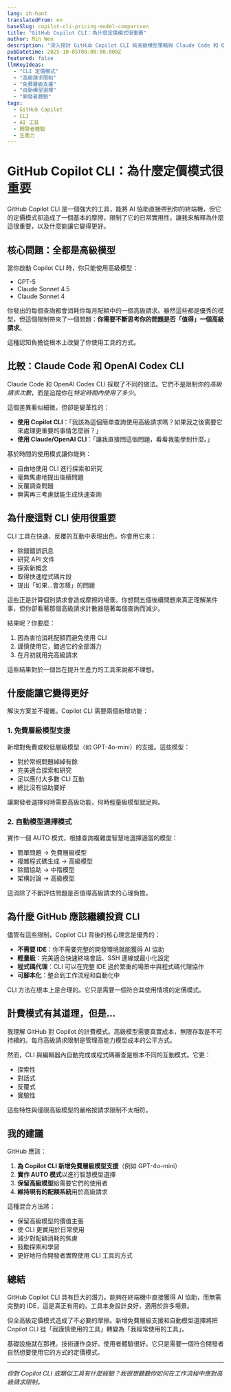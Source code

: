 ```yaml
---
lang: zh-hant
translatedFrom: en
baseSlug: copilot-cli-pricing-model-comparison
title: "GitHub Copilot CLI：為什麼定價模式很重要"
author: Min Wen
description: "深入探討 GitHub Copilot CLI 純高級模型策略與 Claude Code 和 OpenAI Codex CLI 的差異，以及為什麼免費層級支援能讓它更實用於日常使用。"
pubDatetime: 2025-10-05T00:00:00.000Z
featured: false
llmKeyIdeas:
  - "CLI 定價模式"
  - "高級請求限制"
  - "免費層級支援"
  - "自動模型選擇"
  - "開發者體驗"
tags:
  - GitHub Copilot
  - CLI
  - AI 工具
  - 開發者體驗
  - 生產力
---
```


# GitHub Copilot CLI：為什麼定價模式很重要

GitHub Copilot CLI 是一個強大的工具，能將 AI 協助直接帶到你的終端機，但它的定價模式卻造成了一個基本的摩擦，限制了它的日常實用性。讓我來解釋為什麼這很重要，以及什麼能讓它變得更好。

## 核心問題：全都是高級模型

當你啟動 Copilot CLI 時，你只能使用高級模型：

- GPT-5
- Claude Sonnet 4.5
- Claude Sonnet 4

你發出的每個查詢都會消耗你每月配額中的一個高級請求。雖然這些都是優秀的模型，但這個限制帶來了一個問題：**你需要不斷思考你的問題是否「值得」一個高級請求**。

這種認知負擔從根本上改變了你使用工具的方式。

## 比較：Claude Code 和 OpenAI Codex CLI

Claude Code 和 OpenAI Codex CLI 採取了不同的做法。它們不是限制你的*高級請求次數*，而是追蹤你在*特定時間內使用了多少*。

這個差異看似細微，但卻是變革性的：

- **使用 Copilot CLI**：「我該為這個簡單查詢使用高級請求嗎？如果我之後需要它來處理更重要的事情怎麼辦？」
- **使用 Claude/OpenAI CLI**：「讓我直接問這個問題，看看我能學到什麼。」

基於時間的使用模式讓你能夠：

- 自由地使用 CLI 進行探索和研究
- 毫無焦慮地提出後續問題
- 反覆調查問題
- 無需再三考慮就能生成快速查詢

## 為什麼這對 CLI 使用很重要

CLI 工具在快速、反覆的互動中表現出色。你會用它來：

- 除錯錯誤訊息
- 研究 API 文件
- 探索新概念
- 取得快速程式碼片段
- 提出「如果...會怎樣」的問題

這些正是計算個別請求會造成摩擦的場景。你想問五個後續問題來真正理解某件事，但你卻看著那個高級請求計數器隨著每個查詢而減少。

結果呢？你要麼：

1. 因為害怕消耗配額而避免使用 CLI
2. 謹慎使用它，錯過它的全部潛力
3. 在月初就用完高級請求

這些結果對於一個旨在提升生產力的工具來說都不理想。

## 什麼能讓它變得更好

解決方案並不複雜。Copilot CLI 需要兩個新增功能：

### 1. 免費層級模型支援

新增對免費或較低層級模型（如 GPT-4o-mini）的支援。這些模型：

- 對於常規問題綽綽有餘
- 完美適合探索和研究
- 足以應付大多數 CLI 互動
- 總比沒有協助要好

讓開發者選擇何時需要高級功能，何時輕量級模型就足夠。

### 2. 自動模型選擇模式

實作一個 AUTO 模式，根據查詢複雜度智慧地選擇適當的模型：

- 簡單問題 → 免費層級模型
- 複雜程式碼生成 → 高級模型
- 除錯協助 → 中階模型
- 架構討論 → 高級模型

這消除了不斷評估問題是否值得高級請求的心理負擔。

## 為什麼 GitHub 應該繼續投資 CLI

儘管有這些限制，Copilot CLI 背後的核心理念是優秀的：

- **不需要 IDE**：你不需要完整的開發環境就能獲得 AI 協助
- **輕量級**：完美適合快速終端會話、SSH 連線或最小化設定
- **程式碼代理**：CLI 可以在完整 IDE 過於繁重的場景中與程式碼代理協作
- **可腳本化**：整合到工作流程和自動化中

CLI 方法在根本上是合理的。它只是需要一個符合其使用情境的定價模式。

## 計費模式有其道理，但是...

我理解 GitHub 對 Copilot 的計費模式。高級模型需要真實成本，無限存取是不可持續的。每月高級請求限制是管理高能力模型成本的公平方式。

然而，CLI 與編輯器內自動完成或程式碼審查是根本不同的互動模式。它更：

- 探索性
- 對話式
- 反覆式
- 實驗性

這些特性與僅限高級模型的嚴格按請求限制不太相符。

## 我的建議

GitHub 應該：

1. **為 Copilot CLI 新增免費層級模型支援**（例如 GPT-4o-mini）
2. **實作 AUTO 模式**以進行智慧模型選擇
3. **保留高級模型**給需要它們的使用者
4. **維持現有的配額系統**用於高級請求

這種混合方法將：

- 保留高級模型的價值主張
- 使 CLI 更實用於日常使用
- 減少對配額消耗的焦慮
- 鼓勵探索和學習
- 更好地符合開發者實際使用 CLI 工具的方式

## 總結

GitHub Copilot CLI 具有巨大的潛力。能夠在終端機中直接獲得 AI 協助，而無需完整的 IDE，這是真正有用的。工具本身設計良好，適用於許多場景。

但全高級定價模式造成了不必要的摩擦。新增免費層級支援和自動模型選擇將把 Copilot CLI 從「我謹慎使用的工具」轉變為「我經常使用的工具」。

基礎設施就在那裡。技術運作良好。使用者體驗很好。它只是需要一個符合開發者自然想要使用它的方式的定價模式。

---

_你對 Copilot CLI 或類似工具有什麼經驗？我很想聽聽你如何在工作流程中應對高級請求限制。_
